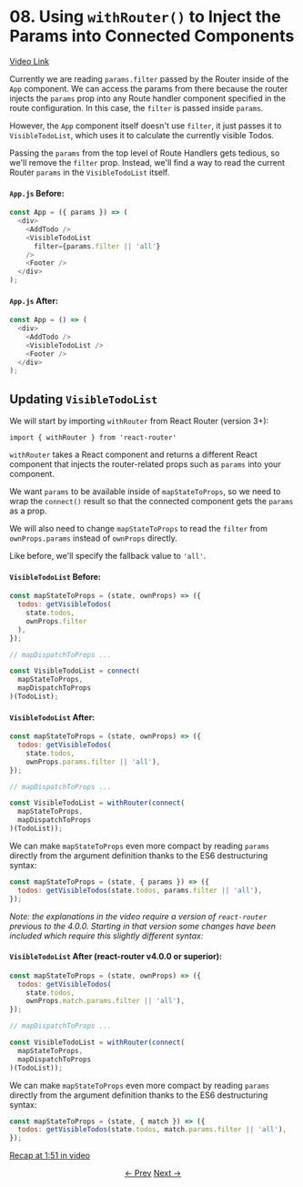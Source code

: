 # 08. Using `withRouter()` to Inject the Params into Connected Components
[Video Link](https://egghead.io/lessons/javascript-redux-using-withrouter-to-inject-the-params-into-connected-components)

Currently we are reading `params.filter` passed by the Router inside of the `App` component. We can access the params from there because the router injects the `params` prop into any Route handler component specified in the route configuration. In this case, the `filter` is passed inside `params`.

However, the `App` component itself doesn't use `filter`, it just passes it to `VisibleTodoList`, which uses it to calculate the currently visible Todos.

Passing the `params` from the top level of Route Handlers gets tedious, so we'll remove the `filter` prop. Instead, we'll find a way to read the current Router `params` in the `VisibleTodoList` itself.

#### `App.js` Before:
```javascript
const App = ({ params }) => (
  <div>
    <AddTodo />
    <VisibleTodoList
      filter={params.filter || 'all'}
    />
    <Footer />
  </div>
);
```

#### `App.js` After:
```javascript
const App = () => (
  <div>
    <AddTodo />
    <VisibleTodoList />
    <Footer />
  </div>
);
```

## Updating `VisibleTodoList`
We will start by importing `withRouter` from React Router (version 3+):

`import { withRouter } from 'react-router'`

`withRouter` takes a React component and returns a different React component that injects the router-related props such as `params` into your component.

We want `params` to be available inside of `mapStateToProps`, so we need to wrap the `connect()` result so that the connected component gets the `params` as a prop.

We will also need to change `mapStateToProps` to read the `filter` from `ownProps.params` instead of `ownProps` directly.

Like before, we'll specify the fallback value to `'all'`.

#### `VisibleTodoList` Before:
```javascript
const mapStateToProps = (state, ownProps) => ({
  todos: getVisibleTodos(
    state.todos,
    ownProps.filter
  ),
});

// mapDispatchToProps ...

const VisibleTodoList = connect(
  mapStateToProps,
  mapDispatchToProps
)(TodoList);
```

#### `VisibleTodoList` After:
```javascript
const mapStateToProps = (state, ownProps) => ({
  todos: getVisibleTodos(
    state.todos,
    ownProps.params.filter || 'all'),
});

// mapDispatchToProps ...

const VisibleTodoList = withRouter(connect(
  mapStateToProps,
  mapDispatchToProps
)(TodoList));
```

We can make `mapStateToProps` even more compact by reading `params` directly from the argument definition thanks to the ES6 destructuring syntax:

```javascript
const mapStateToProps = (state, { params }) => ({
  todos: getVisibleTodos(state.todos, params.filter || 'all'),
});
```

_Note: the explanations in the video require a version of `react-router` previous to the 4.0.0. Starting in that version some changes have been included which require this slightly different syntax:_

#### `VisibleTodoList` After (react-router v4.0.0 or superior):
```javascript
const mapStateToProps = (state, ownProps) => ({
  todos: getVisibleTodos(
    state.todos,
    ownProps.match.params.filter || 'all'),
});

// mapDispatchToProps ...

const VisibleTodoList = withRouter(connect(
  mapStateToProps,
  mapDispatchToProps
)(TodoList));
```

We can make `mapStateToProps` even more compact by reading `params` directly from the argument definition thanks to the ES6 destructuring syntax:

```javascript
const mapStateToProps = (state, { match }) => ({
  todos: getVisibleTodos(state.todos, match.params.filter || 'all'),
});
```

[Recap at 1:51 in video](https://egghead.io/lessons/javascript-redux-using-withrouter-to-inject-the-params-into-connected-components#/tab-transcript)


<p align="center">
<a href="./07-Filtering_Redux_State_with_React_Router_Params.md"><- Prev</a>
<a href="./09-Using_mapDispatchToProps_Shorthand_Notation.md">Next -></a>
</p>
